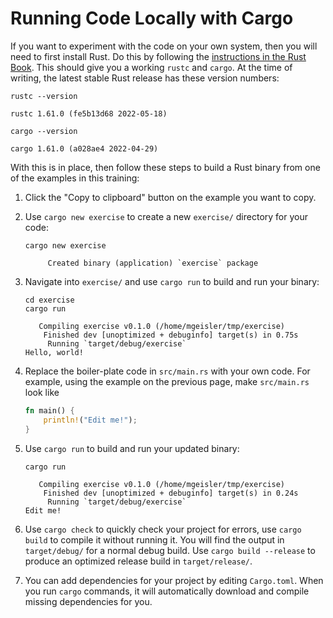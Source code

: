 # Running Code Locally with Cargo

If you want to experiment with the code on your own system, then you will need
to first install Rust. Do this by following the [instructions in the Rust
Book][1]. This should give you a working `rustc` and `cargo`. At the time of
writing, the latest stable Rust release has these version numbers:

```shell
rustc --version
```

```console
rustc 1.61.0 (fe5b13d68 2022-05-18)
```

```shell
cargo --version
```

```console
cargo 1.61.0 (a028ae4 2022-04-29)
```

With this is in place, then follow these steps to build a Rust binary from one
of the examples in this training:

1. Click the "Copy to clipboard" button on the example you want to copy.

2. Use `cargo new exercise` to create a new `exercise/` directory for your code:

    ```shell
    cargo new exercise
    ```

    ```console
         Created binary (application) `exercise` package
    ```

3. Navigate into `exercise/` and use `cargo run` to build and run your binary:

    ```shell
    cd exercise
    cargo run
    ```

    ```console
       Compiling exercise v0.1.0 (/home/mgeisler/tmp/exercise)
        Finished dev [unoptimized + debuginfo] target(s) in 0.75s
         Running `target/debug/exercise`
    Hello, world!
    ```

4. Replace the boiler-plate code in `src/main.rs` with your own code. For
   example, using the example on the previous page, make `src/main.rs` look like

    ```rust
    fn main() {
        println!("Edit me!");
    }
    ```

5. Use `cargo run` to build and run your updated binary:

    ```shell
    cargo run
    ```

    ```console
       Compiling exercise v0.1.0 (/home/mgeisler/tmp/exercise)
        Finished dev [unoptimized + debuginfo] target(s) in 0.24s
         Running `target/debug/exercise`
    Edit me!
    ```

6. Use `cargo check` to quickly check your project for errors, use `cargo build`
   to compile it without running it. You will find the output in `target/debug/`
   for a normal debug build. Use `cargo build --release` to produce an optimized
   release build in `target/release/`.

7. You can add dependencies for your project by editing `Cargo.toml`. When you
   run `cargo` commands, it will automatically download and compile missing
   dependencies for you.

[1]: https://doc.rust-lang.org/book/ch01-01-installation.html
